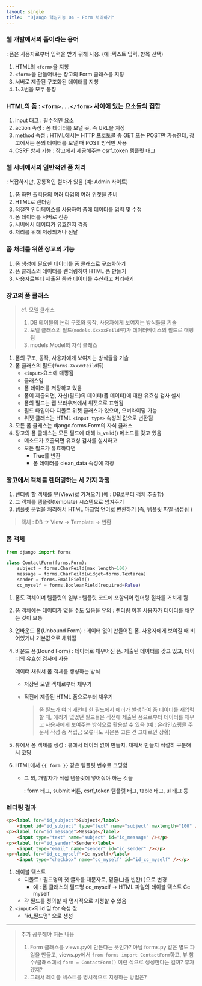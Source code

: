 ```yaml
---
layout: single
title:  "Django 핵심기능 04 - Form 처리하기"
---
```




### 웹 개발에서의 폼이라는 용어

: 폼은 사용자로부터 입력을 받기 위해 사용. (예 :텍스트 입력, 항목 선택)

1. HTML의 `<form>`을 지칭
2. `<form>`을 만들어내는 장고의 Form 클래스를 지칭
3. 서버로 제출된 구조화된 데이터를 지칭
4. 1~3번을 모두 통칭

### HTML의 폼 : `<form>...</form>` 사이에 있는 요소들의 집합

1. input 태그 : 필수적인 요소
2. action 속성 : 폼 데이터를 보낼 곳, 즉 URL을 지정
3. method 속성 : HTML에서는 HTTP 프로토콜 중 GET 또는 POST만 가능한데, 장고에서는 폼의 데이터를 보낼 때 POST 방식만 사용
4. CSRF 방지 기능 : 장고에서 제공해주는 csrf_token 템플릿 태그

### 웹 서버에서의 일반적인 폼 처리

: 복잡하지만, 공통적인 절차가 있음 (예: Admin 사이트)

1. 폼 화면 출력용의 여러 타입의 여러 위젯을 준비
2. HTML로 렌더링
3. 적절한 인터페이스를 사용하여 폼에 데이터를 입력 및 수정
4. 폼 데이터를 서버로 전송
5. 서버에서 데이터가 유효한지 검증
6. 처리를 위해 저장되거나 전달

### 폼 처리를 위한 장고의 기능

1. 폼 생성에 필요한 데이터를 폼 클래스로 구조화하기
2. 폼 클래스의 데이터를 렌더링하여 HTML 폼 만들기
3. 사용자로부터 제출된 폼과 데이터를 수신하고 처리하기

### 장고의 폼 클래스 

> cf. 모델 클래스
>
> 1. DB 테이블의 논리 구조와 동작, 사용자에게 보여지는 방식들을 기술
> 2. 모델 클래스의 필드(`models.XxxxxFeild`류)가 데이터베이스의 필드로 매핑됨
> 3. models.Model의 자식 클래스

1. 폼의 구조, 동작, 사용자에게 보여지는 방식들을 기술
2. 폼 클래스의 필드(`forms.XxxxxFeild`류)
   - `<input>`요소에 매핑됨
   - 클래스임
   - 폼 데이터를 저장하고 있음
   - 폼이 제출되면, 자신(필드)의 데이터(폼 데이터)에 대한 유효성 검사 실시
   - 폼의 필드는 웹 브라우저에서 위젯으로 표현됨
   - 필드 타입마다 디폴트 위젯 클래스가 있으며, 오버라이딩 가능
   - 위젯 클래스는 HTML `<input type>` 속성의 값으로 변환됨
3. 모든 폼 클래스는 django.forms.Form의 자식 클래스
4. 장고의 폼 클래스는 모든 필드에 대해 is_valid() 메소드를 갖고 있음
   - 메소드가 호출되면 유효성 검사를 실시하고
   - 모든 필드가 유효하다면
     - True를 반환
     - 폼 데이터를 clean_data 속성에 저장

### 장고에서 객체를 렌더링하는 세 가지 과정

1. 렌더링 할 객체를 뷰(View)로 가져오기 (예 : DB로부터 객체 추출함)
2. 그 객체를 템플릿(template) 시스템으로 넘겨주기
3. 템플릿 문법을 처리해서 HTML 마크업 언어로 변환하기 (즉, 템플릿 파일 생성됨 )

> 객체 : DB → View → Template → 변환

### 폼 객체

``` python
from django import forms

class ContactForm(forms.Form):
    subject = forms.CharFeild(max_length=100)
    message = forms.CharFeild(widget=forms.Textarea)
    sender = forms.EmailField()
    cc_myself = forms.BooleanField(required=False)
```

1. 폼도 객체이며 템플릿의 일부 : 템플릿 코드에 포함되어 렌더링 절차를 거치게 됨

2. 폼 객체에는 데이터가 없을 수도 있음을 유의 : 렌더링 이후 사용자가 데이터를 채우는 것이 보통

3. 언바운드 폼(Unbound Form) : 데이터 없이 만들어진 폼. 사용자에게 보여질 때 비어있거나 기본값으로 채워짐

4. 바운드 폼(Bound Form) : 데이터로 채우어진 폼. 제출된 데이터를 갖고 있고, 데이터의 유효성 검사에 사용

   데이터 채워서 폼 객체를 생성하는 방식

   - 저장된 모델 객체로부터 채우기

   - 직전에 제출된 HTML 폼으로부터 채우기

     > 폼 필드가 여러 개인데 한 필드에서 에러가 발생하여 폼 데이터를 재입력할 때, 에러가 없었던 필드들은 직전에 제출된 폼으로부터 데이터를 채우고 사용자에게 보여주는 방식으로 활용할 수 있음 (예 : 온라인쇼핑몰 주문서 작성 중 적립금 오류나도 사은품 고른 건 그대로인 상황)

5. 뷰에서 폼 객체를 생성 : 뷰에서 데이터 없이 만들지, 채워서 만들지 적절히 구분해서 코딩

6. HTML에서 `{{ form }}` 같은 템플릿 변수로 코딩함

   - 그 외, 개발자가 직접 템플릿에 넣어줘야 하는 것들

     : form 태그, submit 버튼,  csrf_token 템플릿 태그, table 태그, ul 태그 등

### 렌더링 결과

```html
<p><label for="id_subject">Subject</label>
    <input id="id_subject" type="text" name="subject" maxlength="100" /></p>
<p><label for="id_message">Message</label>
    <input type="text" name="subject" id="id_message" /></p>
<p><label for="id_sender">Sender</label>
    <input type="email" name="sender" id="id_sender" /></p>
<p><label for="id_cc_myself">Cc myself</label>
    <input type="checkbox" name="cc_myself" id="id_cc_myself" /></p>
```

1. 레이블 텍스트
   - 디폴트 : 필드명의 첫 글자를 대문자로, 밑줄(_)을 빈칸( )으로 변경
     - 예 : 폼 클래스의 필드명 cc_myself → HTML 파일의 레이블 텍스트 Cc myself
   - 각 필드를 정의할 때 명시적으로 지정할 수 있음
2. `<input>`의 id 및 for 속성 값
   - "id_필드명" 으로 생성





-----------

> 추가 공부해야 하는 내용
>
> 1. Form 클래스를 views.py에 만든다는 뜻인가? 아님 forms.py 같은 별도 파일을 만들고, views.py에서 `from forms import ContactForm`하고, 뷰 함수/클래스에서 `form = ContactForm()` 이런 식으로 생성한다는 걸까? 후자겠지?
> 2. 그래서 레이블 텍스트를 명시적으로 지정하는 방법은?